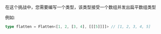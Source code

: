 在这个挑战中，您需要编写一个类型，该类型接受一个数组并发出扁平数组类型

例如:

```typescript
type flatten = Flatten<[1, 2, [3, 4], [[[5]]]]> // [1, 2, 3, 4, 5]
```
